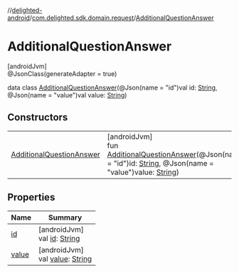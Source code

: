 //[delighted-android](../../../index.md)/[com.delighted.sdk.domain.request](../index.md)/[AdditionalQuestionAnswer](index.md)

# AdditionalQuestionAnswer

[androidJvm]\
@JsonClass(generateAdapter = true)

data class [AdditionalQuestionAnswer](index.md)(@Json(name = &quot;id&quot;)val id: [String](https://kotlinlang.org/api/latest/jvm/stdlib/kotlin/-string/index.html), @Json(name = &quot;value&quot;)val value: [String](https://kotlinlang.org/api/latest/jvm/stdlib/kotlin/-string/index.html))

## Constructors

| | |
|---|---|
| [AdditionalQuestionAnswer](-additional-question-answer.md) | [androidJvm]<br>fun [AdditionalQuestionAnswer](-additional-question-answer.md)(@Json(name = &quot;id&quot;)id: [String](https://kotlinlang.org/api/latest/jvm/stdlib/kotlin/-string/index.html), @Json(name = &quot;value&quot;)value: [String](https://kotlinlang.org/api/latest/jvm/stdlib/kotlin/-string/index.html)) |

## Properties

| Name | Summary |
|---|---|
| [id](id.md) | [androidJvm]<br>val [id](id.md): [String](https://kotlinlang.org/api/latest/jvm/stdlib/kotlin/-string/index.html) |
| [value](value.md) | [androidJvm]<br>val [value](value.md): [String](https://kotlinlang.org/api/latest/jvm/stdlib/kotlin/-string/index.html) |
